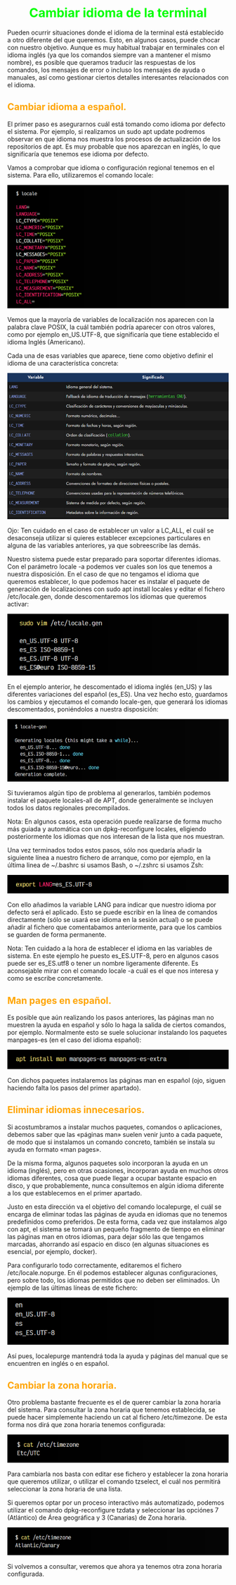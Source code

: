 # <span style="color:lime"><center>Cambiar idioma de la terminal</center></span>

Pueden ocurrir situaciones donde el idioma de la terminal está establecido a otro diferente del que queremos. Esto, en algunos casos, puede chocar con nuestro objetivo. Aunque es muy habitual trabajar en terminales con el idioma inglés (ya que los comandos siempre van a mantener el mismo nombre), es posible que queramos traducir las respuestas de los comandos, los mensajes de error o incluso los mensajes de ayuda o manuales, así como gestionar ciertos detalles interesantes relacionados con el idioma.

## <span style="color:orange">Cambiar idioma a español.</span>
El primer paso es asegurarnos cuál está tomando como idioma por defecto el sistema. Por ejemplo, si realizamos un sudo apt update podremos observar en que idioma nos muestra los procesos de actualización de los repositorios de apt. Es muy probable que nos aparezcan en inglés, lo que significaría que tenemos ese idioma por defecto.

Vamos a comprobar que idioma o configuración regional tenemos en el sistema. Para ello, utilizaremos el comando locale:

![alt text](./imagenes-cambiar-idioma-terminal/image.png)

Vemos que la mayoría de variables de localización nos aparecen con la palabra clave POSIX, la cuál también podría aparecer con otros valores, como por ejemplo en_US.UTF-8, que significaría que tiene establecido el idioma Inglés (Americano).

Cada una de esas variables que aparece, tiene como objetivo definir el idioma de una característica concreta:

![alt text](./imagenes-cambiar-idioma-terminal/image-1.png)

Ojo: Ten cuidado en el caso de establecer un valor a LC_ALL, el cuál se desaconseja utilizar si quieres establecer excepciones particulares en alguna de las variables anteriores, ya que sobreescribe las demás.

Nuestro sistema puede estar preparado para soportar diferentes idiomas. Con el parámetro locale -a podemos ver cuales son los que tenemos a nuestra disposición. En el caso de que no tengamos el idioma que queremos establecer, lo que podemos hacer es instalar el paquete de generación de localizaciones con sudo apt install locales y editar el fichero /etc/locale.gen, donde descomentaremos los idiomas que queremos activar:

![alt text](./imagenes-cambiar-idioma-terminal/image-2.png)

En el ejemplo anterior, he descomentado el idioma inglés (en_US) y las diferentes variaciones del español (es_ES). Una vez hecho esto, guardamos los cambios y ejecutamos el comando locale-gen, que generará los idiomas descomentados, poniéndolos a nuestra disposición:

![alt text](./imagenes-cambiar-idioma-terminal/image-3.png)

Si tuvieramos algún tipo de problema al generarlos, también podemos instalar el paquete locales-all de APT, donde generalmente se incluyen todos los datos regionales precompilados.

Nota: En algunos casos, esta operación puede realizarse de forma mucho más guiada y automática con un dpkg-reconfigure locales, eligiendo posteriormente los idiomas que nos interesan de la lista que nos muestran.

Una vez terminados todos estos pasos, sólo nos quedaría añadir la siguiente línea a nuestro fichero de arranque, como por ejemplo, en la última linea de ~/.bashrc si usamos Bash, o ~/.zshrc si usamos Zsh:

![alt text](./imagenes-cambiar-idioma-terminal/image-4.png)

Con ello añadimos la variable LANG para indicar que nuestro idioma por defecto será el aplicado. Esto se puede escribir en la línea de comandos directamente (sólo se usará ese idioma en la sesión actual) o se puede añadir al fichero que comentabamos anteriormente, para que los cambios se guarden de forma permanente.

Nota: Ten cuidado a la hora de establecer el idioma en las variables de sistema. En este ejemplo he puesto es_ES.UTF-8, pero en algunos casos puede ser es_ES.utf8 o tener un nombre ligeramente diferente. Es aconsejable mirar con el comando locale -a cuál es el que nos interesa y como se escribe concretamente.

## <span style="color:orange">Man pages en español.</span>
Es posible que aún realizando los pasos anteriores, las páginas man no muestren la ayuda en español y sólo lo haga la salida de ciertos comandos, por ejemplo. Normalmente esto se suele solucionar instalando los paquetes manpages-es (en el caso del idioma español):

![alt text](./imagenes-cambiar-idioma-terminal/image-5.png)

Con dichos paquetes instalaremos las páginas man en español (ojo, siguen haciendo falta los pasos del primer apartado).

## <span style="color:orange">Eliminar idiomas innecesarios.</span>
Si acostumbramos a instalar muchos paquetes, comandos o aplicaciones, debemos saber que las «páginas man» suelen venir junto a cada paquete, de modo que si instalamos un comando concreto, también se instala su ayuda en formato «man pages».

De la misma forma, algunos paquetes solo incorporan la ayuda en un idioma (inglés), pero en otras ocasiones, incorporan ayuda en muchos otros idiomas diferentes, cosa que puede llegar a ocupar bastante espacio en disco, y que probablemente, nunca consultemos en algún idioma diferente a los que establecemos en el primer apartado.

Justo en esta dirección va el objetivo del comando localepurge, el cuál se encarga de eliminar todas las páginas de ayuda en idiomas que no tenemos predefinidos como preferidos. De esta forma, cada vez que instalamos algo con apt, el sistema se tomará un pequeño fragmento de tiempo en eliminar las páginas man en otros idiomas, para dejar sólo las que tengamos marcadas, ahorrando así espacio en disco (en algunas situaciones es esencial, por ejemplo, docker).

Para configurarlo todo correctamente, editaremos el fichero /etc/locale.nopurge. En él podemos establecer algunas configuraciones, pero sobre todo, los idiomas permitidos que no deben ser eliminados. Un ejemplo de las últimas líneas de este fichero:

![alt text](./imagenes-cambiar-idioma-terminal/image-6.png)

Así pues, localepurge mantendrá toda la ayuda y páginas del manual que se encuentren en inglés o en español.

## <span style="color:orange">Cambiar la zona horaria.</span>
Otro problema bastante frecuente es el de querer cambiar la zona horaria del sistema. Para consultar la zona horaria que tenemos establecida, se puede hacer simplemente haciendo un cat al fichero /etc/timezone. De esta forma nos dirá que zona horaria tenemos configurada:

![alt text](./imagenes-cambiar-idioma-terminal/image-7.png)

Para cambiarla nos basta con editar ese fichero y establecer la zona horaria que queremos utilizar, o utilizar el comando tzselect, el cuál nos permitirá seleccionar la zona horaria de una lista.

Si queremos optar por un proceso interactivo más automatizado, podemos utilizar el comando dpkg-reconfigure tzdata y seleccionar las opciónes 7 (Atlántico) de Área geográfica y 3 (Canarias) de Zona horaria.

![alt text](./imagenes-cambiar-idioma-terminal/image-8.png)

Si volvemos a consultar, veremos que ahora ya tenemos otra zona horaria configurada.